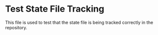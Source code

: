 # Test State File Tracking

This file is used to test that the state file is being tracked correctly in the repository.
